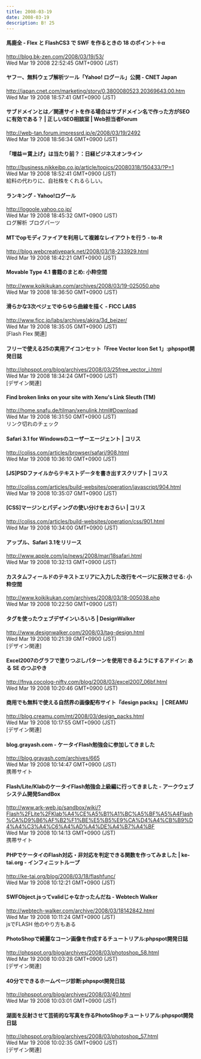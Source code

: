 ```yaml
---
title: 2008-03-19
date: 2008-03-19
description: B! 25
---
```


#### 馬鹿全 - Flex と FlashCS3 で SWF を作るときの 18 のポイント＋α
http://blog.bk-zen.com/2008/03/19/53/<br>
Wed Mar 19 2008 22:52:45 GMT+0900 (JST)<br>


#### ヤフー、無料ウェブ解析ツール「Yahoo! ログール」公開 - CNET Japan
http://japan.cnet.com/marketing/story/0,3800080523,20369643,00.htm<br>
Wed Mar 19 2008 18:57:41 GMT+0900 (JST)<br>


#### サブドメインとは／関連サイトを作る場合はサブドメイン名で作った方がSEOに有効である？ | 正しいSEO相談室 | Web担当者Forum
http://web-tan.forum.impressrd.jp/e/2008/03/19/2492<br>
Wed Mar 19 2008 18:56:34 GMT+0900 (JST)<br>


#### 「増益＝賃上げ」は当たり前？：日経ビジネスオンライン
http://business.nikkeibp.co.jp/article/topics/20080318/150433/?P=1<br>
Wed Mar 19 2008 18:52:41 GMT+0900 (JST)<br>
給料の代わりに、自社株をくれるらしい。


#### ランキング - Yahoo!ログール
http://logoole.yahoo.co.jp/<br>
Wed Mar 19 2008 18:45:32 GMT+0900 (JST)<br>
ログ解析 ブログパーツ


#### MTでopモディファイアを利用して複雑なレイアウトを行う - to-R
http://blog.webcreativepark.net/2008/03/18-233929.html<br>
Wed Mar 19 2008 18:42:21 GMT+0900 (JST)<br>


#### Movable Type 4.1 書籍のまとめ: 小粋空間
http://www.koikikukan.com/archives/2008/03/19-025050.php<br>
Wed Mar 19 2008 18:36:50 GMT+0900 (JST)<br>


#### 滑らかな3次ベジェでゆらゆら曲線を描く - FICC LABS
http://www.ficc.jp/labs/archives/akira/3d_beizer/<br>
Wed Mar 19 2008 18:35:05 GMT+0900 (JST)<br>
[Flash Flex 関連]


#### フリーで使える25の実用アイコンセット「Free Vector Icon Set 1」:phpspot開発日誌
http://phpspot.org/blog/archives/2008/03/25free_vector_i.html<br>
Wed Mar 19 2008 18:34:24 GMT+0900 (JST)<br>
[デザイン関連]


#### Find broken links on your site with Xenu's Link Sleuth (TM)
http://home.snafu.de/tilman/xenulink.html#Download<br>
Wed Mar 19 2008 16:31:50 GMT+0900 (JST)<br>
リンク切れのチェック


####   Safari 3.1 for Windowsのユーザーエージェント | コリス
http://coliss.com/articles/browser/safari/908.html<br>
Wed Mar 19 2008 10:36:10 GMT+0900 (JST)<br>


####   [JS]PSDファイルからテキストデータを書き出すスクリプト | コリス
http://coliss.com/articles/build-websites/operation/javascript/904.html<br>
Wed Mar 19 2008 10:35:07 GMT+0900 (JST)<br>


####   [CSS]マージンとパディングの使い分けをおさらい | コリス
http://coliss.com/articles/build-websites/operation/css/901.html<br>
Wed Mar 19 2008 10:34:00 GMT+0900 (JST)<br>


#### アップル、Safari 3.1をリリース
http://www.apple.com/jp/news/2008/mar/18safari.html<br>
Wed Mar 19 2008 10:32:13 GMT+0900 (JST)<br>


#### カスタムフィールドのテキストエリアに入力した改行をページに反映させる: 小粋空間
http://www.koikikukan.com/archives/2008/03/18-005038.php<br>
Wed Mar 19 2008 10:22:50 GMT+0900 (JST)<br>


#### タグを使ったウェブデザインいろいろ | DesignWalker
http://www.designwalker.com/2008/03/tag-design.html<br>
Wed Mar 19 2008 10:21:39 GMT+0900 (JST)<br>
[デザイン関連]


#### Excel2007のグラフで塗りつぶしパターンを使用できるようにするアドイン: ある SE のつぶやき
http://fnya.cocolog-nifty.com/blog/2008/03/excel2007_06bf.html<br>
Wed Mar 19 2008 10:20:46 GMT+0900 (JST)<br>


#### 商用でも無料で使える自然界の画像配布サイト『design packs』 | CREAMU
http://blog.creamu.com/mt/2008/03/design_packs.html<br>
Wed Mar 19 2008 10:17:55 GMT+0900 (JST)<br>
[デザイン関連]


#### blog.grayash.com - ケータイFlash勉強会に参加してきました
http://blog.grayash.com/archives/665<br>
Wed Mar 19 2008 10:14:47 GMT+0900 (JST)<br>
携帯サイト


#### Flash/Lite/KlabのケータイFlash勉強会上級編に行ってきました - アークウェブシステム開発SandBox
http://www.ark-web.jp/sandbox/wiki/?Flash%2FLite%2FKlab%A4%CE%A5%B1%A1%BC%A5%BF%A5%A4Flash%CA%D9%B6%AF%B2%F1%BE%E5%B5%E9%CA%D4%A4%CB%B9%D4%A4%C3%A4%C6%A4%AD%A4%DE%A4%B7%A4%BF<br>
Wed Mar 19 2008 10:14:13 GMT+0900 (JST)<br>
携帯サイト


#### PHPでケータイのFlash対応・非対応を判定できる関数を作ってみました | ke-tai.org - インフィニットループ
http://ke-tai.org/blog/2008/03/18/flashfunc/<br>
Wed Mar 19 2008 10:12:21 GMT+0900 (JST)<br>


####   SWFObject.jsってvalidじゃなかったんだね - Webtech Walker
http://webtech-walker.com/archive/2008/03/18142842.html<br>
Wed Mar 19 2008 10:11:24 GMT+0900 (JST)<br>
jsでFLASH 他のやり方もある


#### PhotoShopで綺麗なコーン画像を作成するチュートリアル:phpspot開発日誌
http://phpspot.org/blog/archives/2008/03/photoshop_58.html<br>
Wed Mar 19 2008 10:03:28 GMT+0900 (JST)<br>
[デザイン関連]


#### 40分でできるホームページ診断:phpspot開発日誌
http://phpspot.org/blog/archives/2008/03/40.html<br>
Wed Mar 19 2008 10:03:01 GMT+0900 (JST)<br>


#### 湖面を反射させて芸術的な写真を作るPhotoShopチュートリアル:phpspot開発日誌
http://phpspot.org/blog/archives/2008/03/photoshop_57.html<br>
Wed Mar 19 2008 10:02:35 GMT+0900 (JST)<br>
[デザイン関連]



